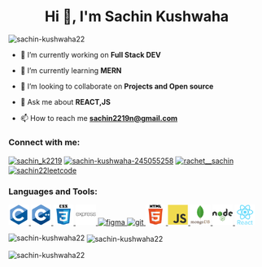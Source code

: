 <h1 align="center">Hi 👋, I'm Sachin Kushwaha</h1>
<p align="left"> <img src="https://komarev.com/ghpvc/?username=sachin-kushwaha22&label=Profile%20views&color=0e75b6&style=flat" alt="sachin-kushwaha22" /> </p>

- 🔭 I’m currently working on **Full Stack DEV**

- 🌱 I’m currently learning **MERN**

- 👯 I’m looking to collaborate on **Projects and Open source**

- 💬 Ask me about **REACT,JS**

- 📫 How to reach me **sachin2219n@gmail.com**

<h3 align="left">Connect with me:</h3>
<p align="left">
<a href="https://twitter.com/sachin_k2219" target="blank"><img align="center" src="https://raw.githubusercontent.com/rahuldkjain/github-profile-readme-generator/master/src/images/icons/Social/twitter.svg" alt="sachin_k2219" height="30" width="40" /></a>
<a href="https://linkedin.com/in/sachin-kushwaha-245055258" target="blank"><img align="center" src="https://raw.githubusercontent.com/rahuldkjain/github-profile-readme-generator/master/src/images/icons/Social/linked-in-alt.svg" alt="sachin-kushwaha-245055258" height="30" width="40" /></a>
<a href="https://instagram.com/rachet__sachin" target="blank"><img align="center" src="https://raw.githubusercontent.com/rahuldkjain/github-profile-readme-generator/master/src/images/icons/Social/instagram.svg" alt="rachet__sachin" height="30" width="40" /></a>
<a href="https://www.leetcode.com/sachin22leetcode" target="blank"><img align="center" src="https://raw.githubusercontent.com/rahuldkjain/github-profile-readme-generator/master/src/images/icons/Social/leet-code.svg" alt="sachin22leetcode" height="30" width="40" /></a>
</p>

<h3 align="left">Languages and Tools:</h3>
<p align="left"> <a href="https://www.cprogramming.com/" target="_blank" rel="noreferrer"> <img src="https://raw.githubusercontent.com/devicons/devicon/master/icons/c/c-original.svg" alt="c" width="40" height="40"/> </a> <a href="https://www.w3schools.com/cpp/" target="_blank" rel="noreferrer"> <img src="https://raw.githubusercontent.com/devicons/devicon/master/icons/cplusplus/cplusplus-original.svg" alt="cplusplus" width="40" height="40"/> </a> <a href="https://www.w3schools.com/css/" target="_blank" rel="noreferrer"> <img src="https://raw.githubusercontent.com/devicons/devicon/master/icons/css3/css3-original-wordmark.svg" alt="css3" width="40" height="40"/> </a> <a href="https://expressjs.com" target="_blank" rel="noreferrer"> <img src="https://raw.githubusercontent.com/devicons/devicon/master/icons/express/express-original-wordmark.svg" alt="express" width="40" height="40"/> </a> <a href="https://www.figma.com/" target="_blank" rel="noreferrer"> <img src="https://www.vectorlogo.zone/logos/figma/figma-icon.svg" alt="figma" width="40" height="40"/> </a> <a href="https://git-scm.com/" target="_blank" rel="noreferrer"> <img src="https://www.vectorlogo.zone/logos/git-scm/git-scm-icon.svg" alt="git" width="40" height="40"/> </a> <a href="https://www.w3.org/html/" target="_blank" rel="noreferrer"> <img src="https://raw.githubusercontent.com/devicons/devicon/master/icons/html5/html5-original-wordmark.svg" alt="html5" width="40" height="40"/> </a> <a href="https://developer.mozilla.org/en-US/docs/Web/JavaScript" target="_blank" rel="noreferrer"> <img src="https://raw.githubusercontent.com/devicons/devicon/master/icons/javascript/javascript-original.svg" alt="javascript" width="40" height="40"/> </a> <a href="https://www.mongodb.com/" target="_blank" rel="noreferrer"> <img src="https://raw.githubusercontent.com/devicons/devicon/master/icons/mongodb/mongodb-original-wordmark.svg" alt="mongodb" width="40" height="40"/> </a> <a href="https://nodejs.org" target="_blank" rel="noreferrer"> <img src="https://raw.githubusercontent.com/devicons/devicon/master/icons/nodejs/nodejs-original-wordmark.svg" alt="nodejs" width="40" height="40"/> </a> <a href="https://reactjs.org/" target="_blank" rel="noreferrer"> <img src="https://raw.githubusercontent.com/devicons/devicon/master/icons/react/react-original-wordmark.svg" alt="react" width="40" height="40"/> </a> </p>

<p><img align="left" src="https://github-readme-stats.vercel.app/api/top-langs?username=sachin-kushwaha22&show_icons=true&locale=en&layout=compact" alt="sachin-kushwaha22" /></p>

<p>&nbsp;<img align="center" src="https://github-readme-stats.vercel.app/api?username=sachin-kushwaha22&show_icons=true&locale=en" alt="sachin-kushwaha22" /></p>

<p><img align="center" src="https://github-readme-streak-stats.herokuapp.com/?user=sachin-kushwaha22&" alt="sachin-kushwaha22" /></p>
